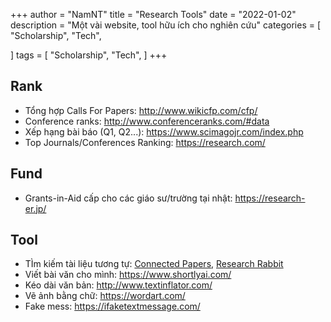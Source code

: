 
+++
author = "NamNT"
title = "Research Tools"
date = "2022-01-02"
description = "Một vài website, tool hữu ích cho nghiên cứu"
categories = [
    "Scholarship",
    "Tech",

]
tags = [
    "Scholarship",
    "Tech",
] 
+++

## Rank
* Tổng hợp Calls For Papers: http://www.wikicfp.com/cfp/
* Conference ranks: http://www.conferenceranks.com/#data
* Xếp hạng bài báo (Q1, Q2...): https://www.scimagojr.com/index.php
* Top Journals/Conferences Ranking: https://research.com/

## Fund
* Grants-in-Aid cấp cho các giáo sư/trường tại nhật: https://research-er.jp/

## Tool
* TÌm kiếm tài liệu tương tự: [Connected Papers](https://www.connectedpapers.com/), [Research Rabbit](https://www.researchrabbit.ai/)
* Viết bài văn cho mình: https://www.shortlyai.com/
* Kéo dài văn bản: http://www.textinflator.com/
* Vẽ ảnh bằng chữ: https://wordart.com/
* Fake mess: https://ifaketextmessage.com/